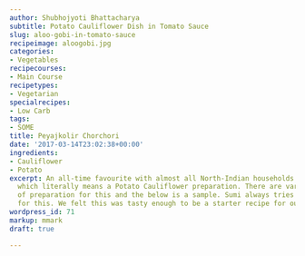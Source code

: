 ```yaml
---
author: Shubhojyoti Bhattacharya
subtitle: Potato Cauliflower Dish in Tomato Sauce
slug: aloo-gobi-in-tomato-sauce
recipeimage: aloogobi.jpg
categories:
- Vegetables
recipecourses:
- Main Course
recipetypes:
- Vegetarian
specialrecipes:
- Low Carb
tags:
- SOME
title: Peyajkolir Chorchori
date: '2017-03-14T23:02:38+00:00'
ingredients:
- Cauliflower
- Potato
excerpt: An all-time favourite with almost all North-Indian households is Aloo Gobi
  which literally means a Potato Cauliflower preparation. There are various methods
  of preparation for this and the below is a sample. Sumi always tries so many varieties
  for this. We felt this was tasty enough to be a starter recipe for our site.
wordpress_id: 71
markup: mmark
draft: true

---
```

